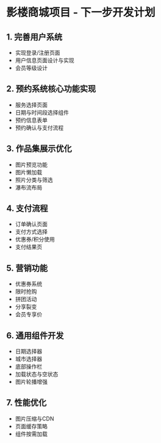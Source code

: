 # 影楼商城项目 - 下一步开发计划

## 1. 完善用户系统
- 实现登录/注册页面
- 用户信息页面设计与实现
- 会员等级设计

## 2. 预约系统核心功能实现
- 服务选择页面
- 日期与时间段选择组件
- 预约信息表单
- 预约确认与支付流程

## 3. 作品集展示优化
- 图片预览功能
- 图片懒加载
- 照片分类与筛选
- 瀑布流布局

## 4. 支付流程
- 订单确认页面
- 支付方式选择
- 优惠券/积分使用
- 支付结果页

## 5. 营销功能
- 优惠券系统
- 限时抢购
- 拼团活动
- 分享裂变
- 会员专享价

## 6. 通用组件开发
- 日期选择器
- 城市选择器
- 底部操作栏
- 加载状态与空状态
- 图片轮播增强

## 7. 性能优化
- 图片压缩与CDN
- 页面缓存策略
- 组件按需加载
